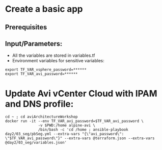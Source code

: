 # Create a basic app

## Prerequisites

## Input/Parameters:
- All the variables are stored in variables.tf
- Environment variables for sensitive variables:
```
export TF_VAR_vsphere_password=******
export TF_VAR_avi_password=******

```

# Update Avi vCenter Cloud with IPAM and DNS profile:
```
cd ~ ; cd aviArchitectureWorkshop
docker run -it --env TF_VAR_avi_password=$TF_VAR_avi_password \
               -v $PWD:/home alpine-avi \
               /bin/bash -c 'cd /home ; ansible-playbook day2/03_seg/pbSeg.yml --extra-vars "{\"avi_password\": \"$TF_VAR_avi_password\"}" --extra-vars @terraform.json --extra-vars @day2/03_seg/variables.json'
```